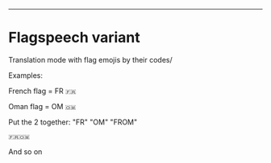 
***

# Flagspeech variant

Translation mode with flag emojis by their codes/

Examples:

French flag = FR `🇫🇷`

Oman flag = OM `🇴🇲`

Put the 2 together: "FR" "OM" "FROM"

`🇫🇷🇴🇲`

And so on
